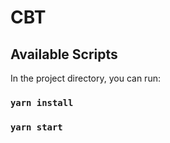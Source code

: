 # CBT

## Available Scripts

In the project directory, you can run:



### `yarn install`

### `yarn start`
